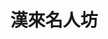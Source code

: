 ---
title: "漢來名人坊"
description: "漢來名人坊"
layout: shop
keywords:
  - 美食競賽
  - 台灣美食
  - 美食精選
datePublished: "2025-06-30"
dateModified: "2025-07-07"
city: "台北市"
district: "信義區"
address: "台北市信義區基隆路一段333號34樓"
phone: "0227232938"
geo: "25.034408673671145, 121.56122814947172"
google_map: "https://maps.app.goo.gl/G6gFQewFMnKDhCsSA"
footinder: "https://footinder.com.tw/%E5%8F%B0%E5%8C%97%E5%B8%82/9094/"
official: "https://www.hilai-foods.com/brand-content/7#branch-5/celebrity-cuisine"
award:
  - name: "500盤"
    year: "2024"
    entries:
      - dishes:
          - "經典編織酥"

---